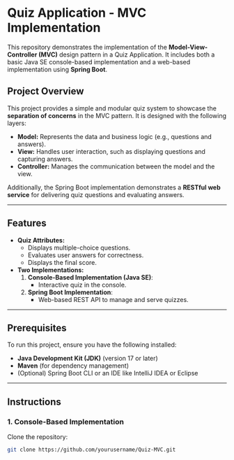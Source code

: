 # Quiz Application - MVC Implementation

This repository demonstrates the implementation of the **Model-View-Controller (MVC)** design pattern in a Quiz Application. It includes both a basic Java SE console-based implementation and a web-based implementation using **Spring Boot**.

## Project Overview

This project provides a simple and modular quiz system to showcase the **separation of concerns** in the MVC pattern. It is designed with the following layers:
- **Model:** Represents the data and business logic (e.g., questions and answers).
- **View:** Handles user interaction, such as displaying questions and capturing answers.
- **Controller:** Manages the communication between the model and the view.

Additionally, the Spring Boot implementation demonstrates a **RESTful web service** for delivering quiz questions and evaluating answers.

---

## Features

- **Quiz Attributes:**
  - Displays multiple-choice questions.
  - Evaluates user answers for correctness.
  - Displays the final score.
- **Two Implementations:**
  1. **Console-Based Implementation (Java SE)**:
     - Interactive quiz in the console.
  2. **Spring Boot Implementation**:
     - Web-based REST API to manage and serve quizzes.

---

## Prerequisites

To run this project, ensure you have the following installed:

- **Java Development Kit (JDK)** (version 17 or later)
- **Maven** (for dependency management)
- (Optional) Spring Boot CLI or an IDE like IntelliJ IDEA or Eclipse

---

## Instructions

### 1. Console-Based Implementation

Clone the repository:

```bash
git clone https://github.com/yourusername/Quiz-MVC.git
